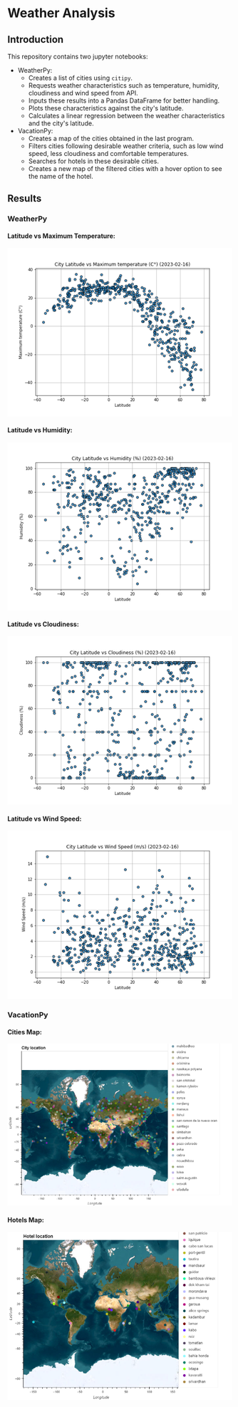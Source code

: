 # Weather Analysis

## Introduction
This repository contains two jupyter notebooks:
* WeatherPy:
    * Creates a list of cities using `citipy`.
    * Requests weather characteristics such as temperature, humidity, cloudiness and wind speed from API.
    * Inputs these results into a Pandas DataFrame for better handling.
    * Plots these characteristics against the city's latitude.
    * Calculates a linear regression between the weather characteristics and the city's latitude.
* VacationPy:
    * Creates a map of the cities obtained in the last program.
    * Filters cities following desirable weather criteria, such as low wind speed, less cloudiness and comfortable temperatures.
    * Searches for hotels in these desirable cities.
    * Creates a new map of the filtered cities with a hover option to see the name of the hotel.

## Results

### WeatherPy
#### Latitude vs Maximum Temperature:
![Latitude vs Max_Temp](output_data/lat_vs_max_temp.png)

#### Latitude vs Humidity:
![Latitude vs Humidity](output_data/lat_vs_humidity.png)

#### Latitude vs Cloudiness:
![Latitude vs Clouds](output_data/lat_vs_clouds.png)


#### Latitude vs Wind Speed:
![Latitude vs Wind](output_data/lat_vs_wind.png)

### VacationPy
#### Cities Map:
![Map of cities](output_data/citiesmap.png)

#### Hotels Map:
![Map of hotels](output_data/hotelsmap.png)